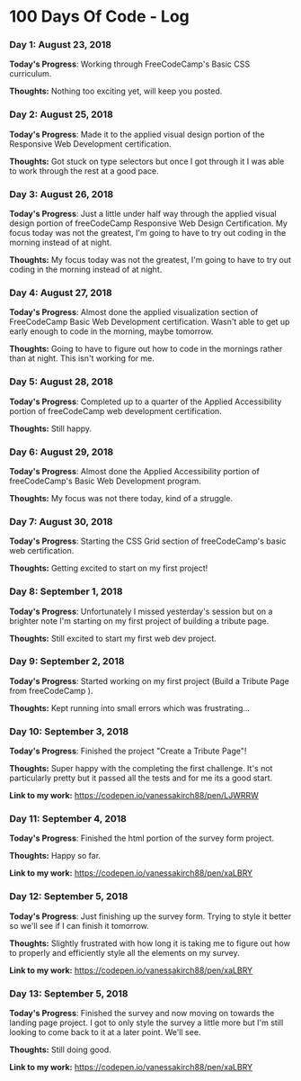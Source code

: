 # 100 Days Of Code - Log

### Day 1: August 23, 2018 


**Today's Progress**: Working through FreeCodeCamp's Basic CSS curriculum. 

**Thoughts:** Nothing too exciting yet, will keep you posted. 

### Day 2: August 25, 2018 


**Today's Progress**: Made it to the applied visual design portion of the Responsive Web Development certification. 

**Thoughts:** Got stuck on type selectors but once I got through it I was able to work through the rest at a good pace.

### Day 3: August 26, 2018 


**Today's Progress**: Just a little under half way through the applied visual design portion of freeCodeCamp Responsive Web Design Certification. My focus today was not the greatest, I'm going to have to try out coding in the morning instead of at night.

**Thoughts:**  My focus today was not the greatest, I'm going to have to try out coding in the morning instead of at night.

### Day 4: August 27, 2018 


**Today's Progress**: Almost done the applied visualization section of FreeCodeCamp Basic Web Development certification. Wasn't able to get up early enough to code in the morning, maybe tomorrow.

**Thoughts:**  Going to have to figure out how to code in the mornings rather than at night. This isn't working for me. 

### Day 5: August 28, 2018 


**Today's Progress**: Completed up to a quarter of the Applied Accessibility portion of freeCodeCamp web development certification. 


**Thoughts:** Still happy.

### Day 6: August 29, 2018 


**Today's Progress**: Almost done the Applied Accessibility portion of freeCodeCamp's Basic Web Development program.  


**Thoughts:** My focus was not there today, kind of a struggle.

### Day 7: August 30, 2018 


**Today's Progress**: Starting the CSS Grid section of freeCodeCamp's basic web certification.


**Thoughts:**  Getting excited to start on my first project!

### Day 8: September 1, 2018 


**Today's Progress**: Unfortunately I missed yesterday's session but on a brighter note I'm starting on my first project of building a tribute page.


**Thoughts:**  Still excited to start my first web dev project.

### Day 9: September 2, 2018 


**Today's Progress**: Started working on my first project (Build a Tribute Page from freeCodeCamp ). 


**Thoughts:**  Kept running into small errors which was frustrating...

### Day 10: September 3, 2018 


**Today's Progress**: Finished the project "Create a Tribute Page"! 


**Thoughts:**  Super happy with the completing the first challenge. It's not particularly pretty but it passed all the tests and for me its a good start.

**Link to my work:** https://codepen.io/vanessakirch88/pen/LJWRRW

### Day 11: September 4, 2018 


**Today's Progress**: Finished the html portion of the survey form project.


**Thoughts:**  Happy so far. 

**Link to my work:** https://codepen.io/vanessakirch88/pen/xaLBRY

### Day 12: September 5, 2018 


**Today's Progress**: Just finishing up the survey form. Trying to style it better so we'll see if I can finish it tomorrow.


**Thoughts:**  Slightly frustrated with how long it is taking me to figure out how to properly and efficiently style all the elements on my survey.  

**Link to my work:** https://codepen.io/vanessakirch88/pen/xaLBRY

### Day 13: September 5, 2018 


**Today's Progress**:  Finished the survey and now moving on towards the landing page project. I got to only style the survey a  little more but I'm still looking to come back to it at a later point. We'll see.


**Thoughts:** Still doing good. 

**Link to my work:** https://codepen.io/vanessakirch88/pen/xaLBRY

